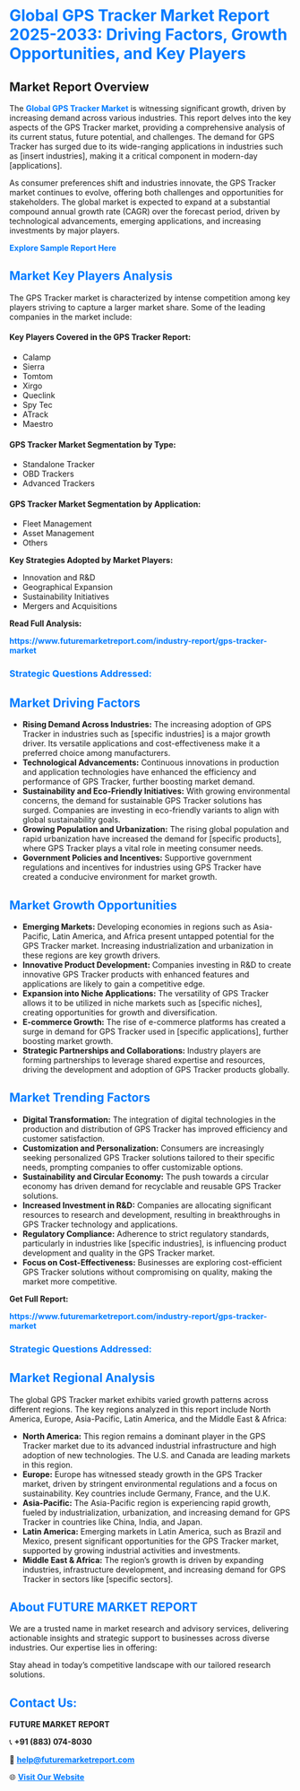 <h1 style="color: #007BFF;">Global GPS Tracker Market Report 2025-2033: Driving Factors, Growth Opportunities, and Key Players</h1>

<section id="overview">
<h2>Market Report Overview</h2>
<p>The <a href="https://www.futuremarketreport.com/industry-report/gps-tracker-market" style="color: #007BFF; text-decoration: none;"><strong>Global GPS Tracker Market</strong></a> is witnessing significant growth, driven by increasing demand across various industries. This report delves into the key aspects of the GPS Tracker market, providing a comprehensive analysis of its current status, future potential, and challenges. The demand for GPS Tracker has surged due to its wide-ranging applications in industries such as [insert industries], making it a critical component in modern-day [applications].</p>
<p>As consumer preferences shift and industries innovate, the GPS Tracker market continues to evolve, offering both challenges and opportunities for stakeholders. The global market is expected to expand at a substantial compound annual growth rate (CAGR) over the forecast period, driven by technological advancements, emerging applications, and increasing investments by major players.</p>
</section>

<section id="overview">
<p><a href="https://www.futuremarketreport.com/request-sample/reportId=54348" style="color: #007BFF; text-decoration: none;"><strong>Explore Sample Report Here</strong></a></p>
</section>

<section id="key-players">
<h2 style="color: #007BFF;">Market Key Players Analysis</h2>
<p>The GPS Tracker market is characterized by intense competition among key players striving to capture a larger market share. Some of the leading companies in the market include:</p>
<h4>Key Players Covered in the GPS Tracker Report:</h4>
<ul><li>Calamp</li><li>Sierra</li><li>Tomtom</li><li>Xirgo</li><li>Queclink</li><li>Spy Tec</li><li>ATrack</li><li>Maestro</li></ul>
<h4>GPS Tracker Market Segmentation by Type:</h4>
<ul><li>Standalone Tracker</li><li>OBD Trackers</li><li>Advanced Trackers</li></ul>

<h4>GPS Tracker Market Segmentation by Application:</h4>
<ul><li>Fleet Management</li><li>Asset Management</li><li>Others</li></ul>
<p><strong>Key Strategies Adopted by Market Players:</strong></p>
<ul>
<li>Innovation and R&D</li>
<li>Geographical Expansion</li>
<li>Sustainability Initiatives</li>
<li>Mergers and Acquisitions</li>
</ul>
</section>

<section>
<p><strong>Read Full Analysis: </strong></p><a href="https://www.futuremarketreport.com/industry-report/gps-tracker-market" style="color: #007BFF; text-decoration: none;"><strong>https://www.futuremarketreport.com/industry-report/gps-tracker-market</strong></a>
<h3 style="color: #007BFF;">Strategic Questions Addressed:</h3>
</section>

<section id="driving-factors">
<h2 style="color: #007BFF;">Market Driving Factors</h2>
<ul>
<li><strong>Rising Demand Across Industries:</strong> The increasing adoption of GPS Tracker in industries such as [specific industries] is a major growth driver. Its versatile applications and cost-effectiveness make it a preferred choice among manufacturers.</li>
<li><strong>Technological Advancements:</strong> Continuous innovations in production and application technologies have enhanced the efficiency and performance of GPS Tracker, further boosting market demand.</li>
<li><strong>Sustainability and Eco-Friendly Initiatives:</strong> With growing environmental concerns, the demand for sustainable GPS Tracker solutions has surged. Companies are investing in eco-friendly variants to align with global sustainability goals.</li>
<li><strong>Growing Population and Urbanization:</strong> The rising global population and rapid urbanization have increased the demand for [specific products], where GPS Tracker plays a vital role in meeting consumer needs.</li>
<li><strong>Government Policies and Incentives:</strong> Supportive government regulations and incentives for industries using GPS Tracker have created a conducive environment for market growth.</li>
</ul>
</section>

<section id="growth-opportunities">
<h2 style="color: #007BFF;">Market Growth Opportunities</h2>
<ul>
<li><strong>Emerging Markets:</strong> Developing economies in regions such as Asia-Pacific, Latin America, and Africa present untapped potential for the GPS Tracker market. Increasing industrialization and urbanization in these regions are key growth drivers.</li>
<li><strong>Innovative Product Development:</strong> Companies investing in R&D to create innovative GPS Tracker products with enhanced features and applications are likely to gain a competitive edge.</li>
<li><strong>Expansion into Niche Applications:</strong> The versatility of GPS Tracker allows it to be utilized in niche markets such as [specific niches], creating opportunities for growth and diversification.</li>
<li><strong>E-commerce Growth:</strong> The rise of e-commerce platforms has created a surge in demand for GPS Tracker used in [specific applications], further boosting market growth.</li>
<li><strong>Strategic Partnerships and Collaborations:</strong> Industry players are forming partnerships to leverage shared expertise and resources, driving the development and adoption of GPS Tracker products globally.</li>
</ul>
</section>

<section id="trending-factors">
<h2 style="color: #007BFF;">Market Trending Factors</h2>
<ul>
<li><strong>Digital Transformation:</strong> The integration of digital technologies in the production and distribution of GPS Tracker has improved efficiency and customer satisfaction.</li>
<li><strong>Customization and Personalization:</strong> Consumers are increasingly seeking personalized GPS Tracker solutions tailored to their specific needs, prompting companies to offer customizable options.</li>
<li><strong>Sustainability and Circular Economy:</strong> The push towards a circular economy has driven demand for recyclable and reusable GPS Tracker solutions.</li>
<li><strong>Increased Investment in R&D:</strong> Companies are allocating significant resources to research and development, resulting in breakthroughs in GPS Tracker technology and applications.</li>
<li><strong>Regulatory Compliance:</strong> Adherence to strict regulatory standards, particularly in industries like [specific industries], is influencing product development and quality in the GPS Tracker market.</li>
<li><strong>Focus on Cost-Effectiveness:</strong> Businesses are exploring cost-efficient GPS Tracker solutions without compromising on quality, making the market more competitive.</li>
</ul>
</section>

<section>
<p><strong>Get Full Report: </strong></p><a href="https://www.futuremarketreport.com/industry-report/gps-tracker-market" style="color: #007BFF; text-decoration: none;"><strong>https://www.futuremarketreport.com/industry-report/gps-tracker-market</strong></a>
<h3 style="color: #007BFF;">Strategic Questions Addressed:</h3>
</section>


<section id="regional-analysis">
<h2 style="color: #007BFF;">Market Regional Analysis</h2>
<p>The global GPS Tracker market exhibits varied growth patterns across different regions. The key regions analyzed in this report include North America, Europe, Asia-Pacific, Latin America, and the Middle East & Africa:</p>
<ul>
<li><strong>North America:</strong> This region remains a dominant player in the GPS Tracker market due to its advanced industrial infrastructure and high adoption of new technologies. The U.S. and Canada are leading markets in this region.</li>
<li><strong>Europe:</strong> Europe has witnessed steady growth in the GPS Tracker market, driven by stringent environmental regulations and a focus on sustainability. Key countries include Germany, France, and the U.K.</li>
<li><strong>Asia-Pacific:</strong> The Asia-Pacific region is experiencing rapid growth, fueled by industrialization, urbanization, and increasing demand for GPS Tracker in countries like China, India, and Japan.</li>
<li><strong>Latin America:</strong> Emerging markets in Latin America, such as Brazil and Mexico, present significant opportunities for the GPS Tracker market, supported by growing industrial activities and investments.</li>
<li><strong>Middle East & Africa:</strong> The region’s growth is driven by expanding industries, infrastructure development, and increasing demand for GPS Tracker in sectors like [specific sectors].</li>
</ul>
</section>

<footer>
<h2 style="color: #007BFF;">About FUTURE MARKET REPORT</h2>
<p>We are a trusted name in market research and advisory services, delivering actionable insights and strategic support to businesses across diverse industries. Our expertise lies in offering:</p>

<p>Stay ahead in today’s competitive landscape with our tailored research solutions.</p>

<h2 style="color: #007BFF;">Contact Us:</h2>
<p><strong>FUTURE MARKET REPORT</strong></p>
<p>📞 <strong>+91 (883) 074-8030</strong></p>
<p>📧 <strong><a href="mailto:help@futuremarketreport.com" style="color: #007BFF;">help@futuremarketreport.com</a></strong></p>
<p>🌐 <strong><a href="https://www.futuremarketreport.com/" style="color: #007BFF;">Visit Our Website</a></strong></p>
</footer>